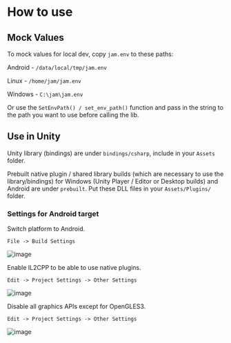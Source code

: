 # How to use
## Mock Values
To mock values for local dev, copy `jam.env` to these paths:

Android - `/data/local/tmp/jam.env`

Linux - `/home/jam/jam.env`

Windows - `C:\jam\jam.env`

Or use the `SetEnvPath() / set_env_path()` function and pass in the string to the path you want to use before calling the lib.  

## Use in Unity
Unity library (bindings) are under `bindings/csharp`, include in your `Assets` folder.

Prebuilt native plugin / shared library builds (which are necessary to use the library/bindings) for Windows (Unity Player / Editor or Desktop builds) and Android are under `prebuilt`. Put these DLL files in your `Assets/Plugins/` folder.

### Settings for Android target
Switch platform to Android.

`File -> Build Settings`

![image](https://user-images.githubusercontent.com/16667416/191871681-e55dd10c-d57f-4fdf-9f7f-a18cb31938f3.png)

Enable IL2CPP to be able to use native plugins. 

`Edit -> Project Settings -> Other Settings`

![image](https://user-images.githubusercontent.com/16667416/191871355-a84f6d81-8382-484f-917c-17e5f5612006.png)

Disable all graphics APIs except for OpenGLES3.

`Edit -> Project Settings -> Other Settings`

![image](https://user-images.githubusercontent.com/16667416/191871257-60ac191b-d322-4651-adfe-43f7219b54f1.png)

